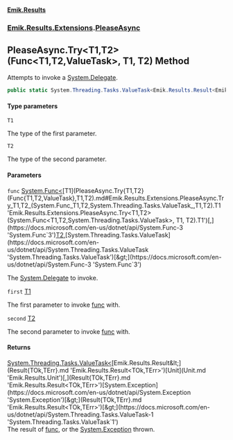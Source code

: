 #### [Emik.Results](index.md 'index')
### [Emik.Results.Extensions](Emik.Results.Extensions.md 'Emik.Results.Extensions').[PleaseAsync](PleaseAsync.md 'Emik.Results.Extensions.PleaseAsync')

## PleaseAsync.Try<T1,T2>(Func<T1,T2,ValueTask>, T1, T2) Method

Attempts to invoke a [System.Delegate](https://docs.microsoft.com/en-us/dotnet/api/System.Delegate 'System.Delegate').

```csharp
public static System.Threading.Tasks.ValueTask<Emik.Results.Result<Emik.Results.Unit,System.Exception>> Try<T1,T2>(System.Func<T1,T2,System.Threading.Tasks.ValueTask> func, T1 first, T2 second);
```
#### Type parameters

<a name='Emik.Results.Extensions.PleaseAsync.Try_T1,T2_(System.Func_T1,T2,System.Threading.Tasks.ValueTask_,T1,T2).T1'></a>

`T1`

The type of the first parameter.

<a name='Emik.Results.Extensions.PleaseAsync.Try_T1,T2_(System.Func_T1,T2,System.Threading.Tasks.ValueTask_,T1,T2).T2'></a>

`T2`

The type of the second parameter.
#### Parameters

<a name='Emik.Results.Extensions.PleaseAsync.Try_T1,T2_(System.Func_T1,T2,System.Threading.Tasks.ValueTask_,T1,T2).func'></a>

`func` [System.Func&lt;](https://docs.microsoft.com/en-us/dotnet/api/System.Func-3 'System.Func`3')[T1](PleaseAsync.Try{T1,T2}(Func{T1,T2,ValueTask},T1,T2).md#Emik.Results.Extensions.PleaseAsync.Try_T1,T2_(System.Func_T1,T2,System.Threading.Tasks.ValueTask_,T1,T2).T1 'Emik.Results.Extensions.PleaseAsync.Try<T1,T2>(System.Func<T1,T2,System.Threading.Tasks.ValueTask>, T1, T2).T1')[,](https://docs.microsoft.com/en-us/dotnet/api/System.Func-3 'System.Func`3')[T2](PleaseAsync.Try{T1,T2}(Func{T1,T2,ValueTask},T1,T2).md#Emik.Results.Extensions.PleaseAsync.Try_T1,T2_(System.Func_T1,T2,System.Threading.Tasks.ValueTask_,T1,T2).T2 'Emik.Results.Extensions.PleaseAsync.Try<T1,T2>(System.Func<T1,T2,System.Threading.Tasks.ValueTask>, T1, T2).T2')[,](https://docs.microsoft.com/en-us/dotnet/api/System.Func-3 'System.Func`3')[System.Threading.Tasks.ValueTask](https://docs.microsoft.com/en-us/dotnet/api/System.Threading.Tasks.ValueTask 'System.Threading.Tasks.ValueTask')[&gt;](https://docs.microsoft.com/en-us/dotnet/api/System.Func-3 'System.Func`3')

The [System.Delegate](https://docs.microsoft.com/en-us/dotnet/api/System.Delegate 'System.Delegate') to invoke.

<a name='Emik.Results.Extensions.PleaseAsync.Try_T1,T2_(System.Func_T1,T2,System.Threading.Tasks.ValueTask_,T1,T2).first'></a>

`first` [T1](PleaseAsync.Try{T1,T2}(Func{T1,T2,ValueTask},T1,T2).md#Emik.Results.Extensions.PleaseAsync.Try_T1,T2_(System.Func_T1,T2,System.Threading.Tasks.ValueTask_,T1,T2).T1 'Emik.Results.Extensions.PleaseAsync.Try<T1,T2>(System.Func<T1,T2,System.Threading.Tasks.ValueTask>, T1, T2).T1')

The first parameter to invoke [func](PleaseAsync.Try{T1,T2}(Func{T1,T2,ValueTask},T1,T2).md#Emik.Results.Extensions.PleaseAsync.Try_T1,T2_(System.Func_T1,T2,System.Threading.Tasks.ValueTask_,T1,T2).func 'Emik.Results.Extensions.PleaseAsync.Try<T1,T2>(System.Func<T1,T2,System.Threading.Tasks.ValueTask>, T1, T2).func') with.

<a name='Emik.Results.Extensions.PleaseAsync.Try_T1,T2_(System.Func_T1,T2,System.Threading.Tasks.ValueTask_,T1,T2).second'></a>

`second` [T2](PleaseAsync.Try{T1,T2}(Func{T1,T2,ValueTask},T1,T2).md#Emik.Results.Extensions.PleaseAsync.Try_T1,T2_(System.Func_T1,T2,System.Threading.Tasks.ValueTask_,T1,T2).T2 'Emik.Results.Extensions.PleaseAsync.Try<T1,T2>(System.Func<T1,T2,System.Threading.Tasks.ValueTask>, T1, T2).T2')

The second parameter to invoke [func](PleaseAsync.Try{T1,T2}(Func{T1,T2,ValueTask},T1,T2).md#Emik.Results.Extensions.PleaseAsync.Try_T1,T2_(System.Func_T1,T2,System.Threading.Tasks.ValueTask_,T1,T2).func 'Emik.Results.Extensions.PleaseAsync.Try<T1,T2>(System.Func<T1,T2,System.Threading.Tasks.ValueTask>, T1, T2).func') with.

#### Returns
[System.Threading.Tasks.ValueTask&lt;](https://docs.microsoft.com/en-us/dotnet/api/System.Threading.Tasks.ValueTask-1 'System.Threading.Tasks.ValueTask`1')[Emik.Results.Result&lt;](Result{TOk,TErr}.md 'Emik.Results.Result<TOk,TErr>')[Unit](Unit.md 'Emik.Results.Unit')[,](Result{TOk,TErr}.md 'Emik.Results.Result<TOk,TErr>')[System.Exception](https://docs.microsoft.com/en-us/dotnet/api/System.Exception 'System.Exception')[&gt;](Result{TOk,TErr}.md 'Emik.Results.Result<TOk,TErr>')[&gt;](https://docs.microsoft.com/en-us/dotnet/api/System.Threading.Tasks.ValueTask-1 'System.Threading.Tasks.ValueTask`1')  
The result of [func](PleaseAsync.Try{T1,T2}(Func{T1,T2,ValueTask},T1,T2).md#Emik.Results.Extensions.PleaseAsync.Try_T1,T2_(System.Func_T1,T2,System.Threading.Tasks.ValueTask_,T1,T2).func 'Emik.Results.Extensions.PleaseAsync.Try<T1,T2>(System.Func<T1,T2,System.Threading.Tasks.ValueTask>, T1, T2).func'), or the [System.Exception](https://docs.microsoft.com/en-us/dotnet/api/System.Exception 'System.Exception') thrown.